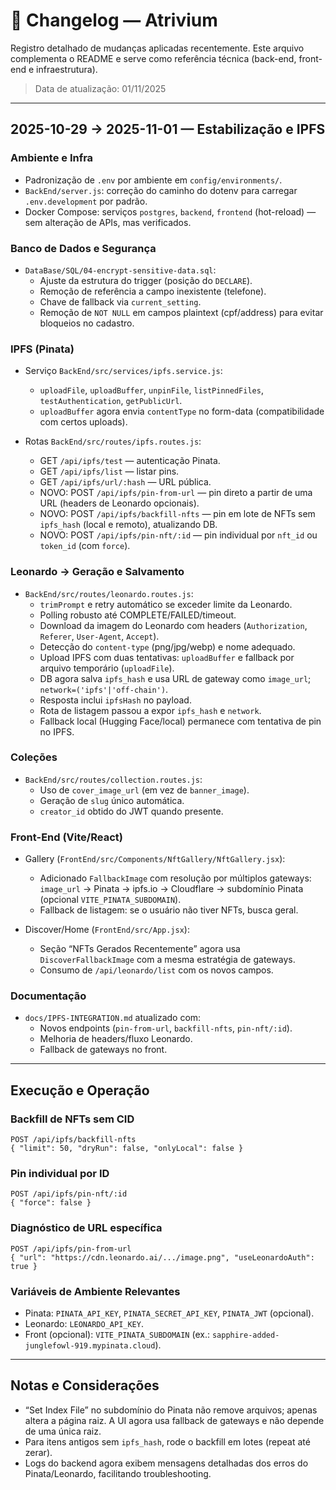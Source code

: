 # 📜 Changelog — Atrivium

Registro detalhado de mudanças aplicadas recentemente. Este arquivo complementa o README e serve como referência técnica (back-end, front-end e infraestrutura).

> Data de atualização: 01/11/2025

---

## 2025-10-29 → 2025-11-01 — Estabilização e IPFS

### Ambiente e Infra
- Padronização de `.env` por ambiente em `config/environments/`.
- `BackEnd/server.js`: correção do caminho do dotenv para carregar `.env.development` por padrão.
- Docker Compose: serviços `postgres`, `backend`, `frontend` (hot-reload) — sem alteração de APIs, mas verificados.

### Banco de Dados e Segurança
- `DataBase/SQL/04-encrypt-sensitive-data.sql`:
  - Ajuste da estrutura do trigger (posição do `DECLARE`).
  - Remoção de referência a campo inexistente (telefone).
  - Chave de fallback via `current_setting`.
  - Remoção de `NOT NULL` em campos plaintext (cpf/address) para evitar bloqueios no cadastro.

### IPFS (Pinata)
- Serviço `BackEnd/src/services/ipfs.service.js`:
  - `uploadFile`, `uploadBuffer`, `unpinFile`, `listPinnedFiles`, `testAuthentication`, `getPublicUrl`.
  - `uploadBuffer` agora envia `contentType` no form-data (compatibilidade com certos uploads).

- Rotas `BackEnd/src/routes/ipfs.routes.js`:
  - GET `/api/ipfs/test` — autenticação Pinata.
  - GET `/api/ipfs/list` — listar pins.
  - GET `/api/ipfs/url/:hash` — URL pública.
  - NOVO: POST `/api/ipfs/pin-from-url` — pin direto a partir de uma URL (headers de Leonardo opcionais).
  - NOVO: POST `/api/ipfs/backfill-nfts` — pin em lote de NFTs sem `ipfs_hash` (local e remoto), atualizando DB.
  - NOVO: POST `/api/ipfs/pin-nft/:id` — pin individual por `nft_id` ou `token_id` (com `force`).

### Leonardo → Geração e Salvamento
- `BackEnd/src/routes/leonardo.routes.js`:
  - `trimPrompt` e retry automático se exceder limite da Leonardo.
  - Polling robusto até COMPLETE/FAILED/timeout.
  - Download da imagem do Leonardo com headers (`Authorization`, `Referer`, `User-Agent`, `Accept`).
  - Detecção do `content-type` (png/jpg/webp) e nome adequado.
  - Upload IPFS com duas tentativas: `uploadBuffer` e fallback por arquivo temporário (`uploadFile`).
  - DB agora salva `ipfs_hash` e usa URL de gateway como `image_url`; `network=('ipfs'|'off-chain')`.
  - Resposta inclui `ipfsHash` no payload.
  - Rota de listagem passou a expor `ipfs_hash` e `network`.
  - Fallback local (Hugging Face/local) permanece com tentativa de pin no IPFS.

### Coleções
- `BackEnd/src/routes/collection.routes.js`:
  - Uso de `cover_image_url` (em vez de `banner_image`).
  - Geração de `slug` único automática.
  - `creator_id` obtido do JWT quando presente.

### Front-End (Vite/React)
- Gallery (`FrontEnd/src/Components/NftGallery/NftGallery.jsx`):
  - Adicionado `FallbackImage` com resolução por múltiplos gateways: `image_url` → Pinata → ipfs.io → Cloudflare → subdomínio Pinata (opcional `VITE_PINATA_SUBDOMAIN`).
  - Fallback de listagem: se o usuário não tiver NFTs, busca geral.

- Discover/Home (`FrontEnd/src/App.jsx`):
  - Seção “NFTs Gerados Recentemente” agora usa `DiscoverFallbackImage` com a mesma estratégia de gateways.
  - Consumo de `/api/leonardo/list` com os novos campos.

### Documentação
- `docs/IPFS-INTEGRATION.md` atualizado com:
  - Novos endpoints (`pin-from-url`, `backfill-nfts`, `pin-nft/:id`).
  - Melhoria de headers/fluxo Leonardo.
  - Fallback de gateways no front.

---

## Execução e Operação

### Backfill de NFTs sem CID
```http
POST /api/ipfs/backfill-nfts
{ "limit": 50, "dryRun": false, "onlyLocal": false }
```

### Pin individual por ID
```http
POST /api/ipfs/pin-nft/:id
{ "force": false }
```

### Diagnóstico de URL específica
```http
POST /api/ipfs/pin-from-url
{ "url": "https://cdn.leonardo.ai/.../image.png", "useLeonardoAuth": true }
```

### Variáveis de Ambiente Relevantes
- Pinata: `PINATA_API_KEY`, `PINATA_SECRET_API_KEY`, `PINATA_JWT` (opcional).
- Leonardo: `LEONARDO_API_KEY`.
- Front (opcional): `VITE_PINATA_SUBDOMAIN` (ex.: `sapphire-added-junglefowl-919.mypinata.cloud`).

---

## Notas e Considerações
- “Set Index File” no subdomínio do Pinata não remove arquivos; apenas altera a página raiz. A UI agora usa fallback de gateways e não depende de uma única raiz.
- Para itens antigos sem `ipfs_hash`, rode o backfill em lotes (repeat até zerar).
- Logs do backend agora exibem mensagens detalhadas dos erros do Pinata/Leonardo, facilitando troubleshooting.
